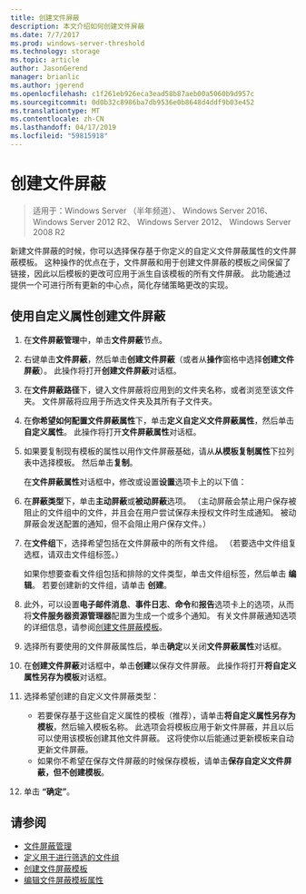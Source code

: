 ```yaml
---
title: 创建文件屏蔽
description: 本文介绍如何创建文件屏蔽
ms.date: 7/7/2017
ms.prod: windows-server-threshold
ms.technology: storage
ms.topic: article
author: JasonGerend
manager: brianlic
ms.author: jgerend
ms.openlocfilehash: c1f261eb926eca3ead58b87aeb00a5060b9d957c
ms.sourcegitcommit: 0d0b32c8986ba7db9536e0b8648d4ddf9b03e452
ms.translationtype: MT
ms.contentlocale: zh-CN
ms.lasthandoff: 04/17/2019
ms.locfileid: "59815918"
---
```

# <a name="create-a-file-screen"></a>创建文件屏蔽

> 适用于：Windows Server （半年频道）、 Windows Server 2016、 Windows Server 2012 R2、 Windows Server 2012、 Windows Server 2008 R2

新建文件屏蔽的时候，你可以选择保存基于你定义的自定义文件屏蔽属性的文件屏蔽模板。 这种操作的优点在于，文件屏蔽和用于创建文件屏蔽的模板之间保留了链接，因此以后模板的更改可应用于派生自该模板的所有文件屏蔽。 此功能通过提供一个可进行所有更新的中心点，简化存储策略更改的实现。

## <a name="to-create-a-file-screen-with-custom-properties"></a>使用自定义属性创建文件屏蔽

1.  在**文件屏蔽管理**中，单击**文件屏蔽**节点。

2.  右键单击**文件屏蔽**，然后单击**创建文件屏蔽**（或者从**操作**窗格中选择**创建文件屏蔽**）。 此操作将打开**创建文件屏蔽**对话框。

3.  在**文件屏蔽路径**下，键入文件屏蔽将应用到的文件夹名称，或者浏览至该文件夹。 文件屏蔽将应用于所选文件夹及其所有子文件夹。

4.  在**你希望如何配置文件屏蔽属性**下，单击**定义自定义文件屏蔽属性**，然后单击**自定义属性**。 此操作将打开**文件屏蔽属性**对话框。

5.  如果要复制现有模板的属性以用作文件屏蔽基础，请从**从模板复制属性**下拉列表中选择模板。 然后单击**复制**。

    在**文件屏蔽属性**对话框中，修改或设置**设置**选项卡上的以下值：

6.  在**屏蔽类型**下，单击**主动屏蔽**或**被动屏蔽**选项。 （主动屏蔽会禁止用户保存被阻止的文件组中的文件，并且会在用户尝试保存未授权文件时生成通知。 被动屏蔽会发送配置的通知，但不会阻止用户保存文件。）

7.  在**文件组**下，选择希望包括在文件屏蔽中的所有文件组。 （若要选中文件组复选框，请双击文件组标签。）

    如果你想要查看文件组包括和排除的文件类型，单击文件组标签，然后单击 **编辑**。 若要创建新的文件组，请单击 **创建**。

8.  此外，可以设置**电子邮件消息**、**事件日志**、**命令**和**报告**选项卡上的选项，从而将**文件服务器资源管理器**配置为生成一个或多个通知。 有关文件屏蔽通知选项的详细信息，请参阅[创建文件屏蔽模板](create-file-screen-template.md)。

9.  选择所有要使用的文件屏蔽属性后，单击**确定**以关闭**文件屏蔽属性**对话框。

10. 在**创建文件屏蔽**对话框中，单击**创建**以保存文件屏蔽。 此操作将打开**将自定义属性另存为模板**对话框。

11. 选择希望创建的自定义文件屏蔽类型：

    -   若要保存基于这些自定义属性的模板（推荐），请单击**将自定义属性另存为模板**，然后输入模板名称。 此选项会将模板应用于新文件屏蔽，并且以后可以使用该模板创建其他文件屏蔽。 这将使你以后能通过更新模板来自动更新文件屏蔽。
    -   如果你不希望在保存文件屏蔽的时候保存模板，请单击**保存自定义文件屏蔽，但不创建模板**。

12. 单击 **“确定”**。

## <a name="see-also"></a>请参阅

-   [文件屏蔽管理](file-screening-management.md)
-   [定义用于进行筛选的文件组](define-file-groups-for-screening.md)
-   [创建文件屏蔽模板](create-file-screen-template.md)
-   [编辑文件屏蔽模板属性](edit-file-screen-template-properties.md)



